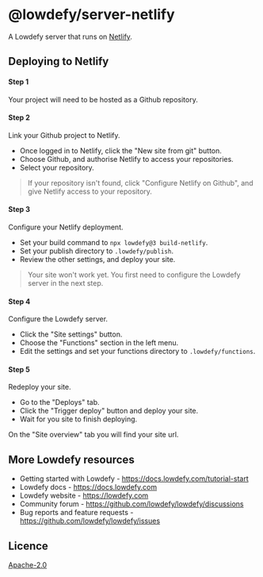 # @lowdefy/server-netlify

A Lowdefy server that runs on [Netlify](https://www.netlify.com).

## Deploying to Netlify

#### Step 1

Your project will need to be hosted as a Github repository.

#### Step 2

Link your Github project to Netlify.

- Once logged in to Netlify, click the "New site from git" button.
- Choose Github, and authorise Netlify to access your repositories.
- Select your repository.

> If your repository isn't found, click "Configure Netlify on Github", and give Netlify access to your repository.

#### Step 3

Configure your Netlify deployment.

- Set your build command to `npx lowdefy@3 build-netlify`.
- Set your publish directory to `.lowdefy/publish`.
- Review the other settings, and deploy your site.

> Your site won't work yet. You first need to configure the Lowdefy server in the next step.

#### Step 4

Configure the Lowdefy server.

- Click the "Site settings" button.
- Choose the "Functions" section in the left menu.
- Edit the settings and set your functions directory to `.lowdefy/functions`.

#### Step 5

Redeploy your site.

- Go to the "Deploys" tab.
- Click the "Trigger deploy" button and deploy your site.
- Wait for you site to finish deploying.

On the "Site overview" tab you will find your site url.

## More Lowdefy resources

- Getting started with Lowdefy - https://docs.lowdefy.com/tutorial-start
- Lowdefy docs - https://docs.lowdefy.com
- Lowdefy website - https://lowdefy.com
- Community forum - https://github.com/lowdefy/lowdefy/discussions
- Bug reports and feature requests - https://github.com/lowdefy/lowdefy/issues

## Licence

[Apache-2.0](https://github.com/lowdefy/lowdefy/blob/main/LICENSE)
